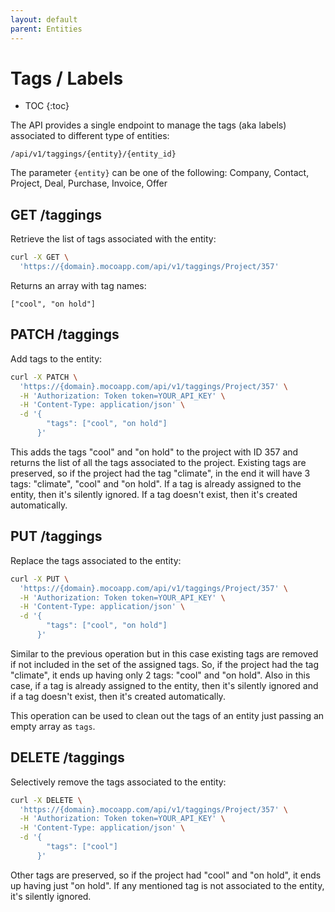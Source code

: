 ```yaml
---
layout: default
parent: Entities
---
```


# Tags / Labels

- TOC
{:toc}

The API provides a single endpoint to manage the tags (aka labels) associated to different type of entities:

```
/api/v1/taggings/{entity}/{entity_id}
```

The parameter `{entity}` can be one of the following:
Company, Contact, Project, Deal, Purchase, Invoice, Offer

## GET /taggings

Retrieve the list of tags associated with the entity:

```bash
curl -X GET \
  'https://{domain}.mocoapp.com/api/v1/taggings/Project/357'
```

Returns an array with tag names:

```
["cool", "on hold"]
```

## PATCH /taggings

Add tags to the entity:

```bash
curl -X PATCH \
  'https://{domain}.mocoapp.com/api/v1/taggings/Project/357' \
  -H 'Authorization: Token token=YOUR_API_KEY' \
  -H 'Content-Type: application/json' \
  -d '{
        "tags": ["cool", "on hold"]
      }'
```

This adds the tags "cool" and "on hold" to the project with ID 357 and returns the list of all the tags associated
to the project. Existing tags are preserved, so if the project had the tag "climate", in the end it will have 3 tags:
"climate", "cool" and "on hold".
If a tag is already assigned to the entity, then it's silently ignored.
If a tag doesn't exist, then it's created automatically.

## PUT /taggings

Replace the tags associated to the entity:

```bash
curl -X PUT \
  'https://{domain}.mocoapp.com/api/v1/taggings/Project/357' \
  -H 'Authorization: Token token=YOUR_API_KEY' \
  -H 'Content-Type: application/json' \
  -d '{
        "tags": ["cool", "on hold"]
      }'
```

Similar to the previous operation but in this case existing tags are removed if not included in the set of the assigned tags.
So, if the project had the tag "climate", it ends up having only 2 tags:
"cool" and "on hold".
Also in this case, if a tag is already assigned to the entity, then it's silently ignored and if a tag doesn't exist,
then it's created automatically.

This operation can be used to clean out the tags of an entity just passing an empty array as `tags`.

## DELETE /taggings

Selectively remove the tags associated to the entity:

```bash
curl -X DELETE \
  'https://{domain}.mocoapp.com/api/v1/taggings/Project/357' \
  -H 'Authorization: Token token=YOUR_API_KEY' \
  -H 'Content-Type: application/json' \
  -d '{
        "tags": ["cool"]
      }'
```

Other tags are preserved, so if the project had "cool" and "on hold", it ends up having just "on hold". If any mentioned tag
is not associated to the entity, it's silently ignored.
